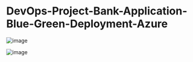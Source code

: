 # DevOps-Project-Bank-Application-Blue-Green-Deployment-Azure

![image](https://github.com/user-attachments/assets/28116f75-c8c7-421a-b605-ba4b4a6f8c55)


![image](https://github.com/user-attachments/assets/5038ed97-33cf-496d-bd82-81c867db6921)
